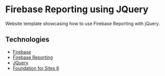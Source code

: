 # Firebase Reporting using JQuery
Website template showcasing how to use Firebase Reporting with jQuery.

## Technologies

- [Firebase](https://firebase.google.com/)
- [Firebase Reporting](https://github.com/soumak77/firebase-reporting)
- [JQuery](https://jquery.com/)
- [Foundation for Sites 6](http://foundation.zurb.com/sites.html)
